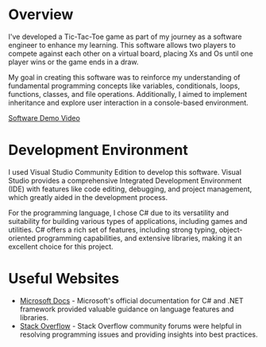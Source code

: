 # Overview

I've developed a Tic-Tac-Toe game as part of my journey as a software engineer to enhance my learning. This software allows two players to compete against each other on a virtual board, placing Xs and Os until one player wins or the game ends in a draw.

My goal in creating this software was to reinforce my understanding of fundamental programming concepts like variables, conditionals, loops, functions, classes, and file operations. Additionally, I aimed to implement inheritance and explore user interaction in a console-based environment.

[Software Demo Video](http://youtube.link.goes.here)

# Development Environment

I used Visual Studio Community Edition to develop this software. Visual Studio provides a comprehensive Integrated Development Environment (IDE) with features like code editing, debugging, and project management, which greatly aided in the development process.

For the programming language, I chose C# due to its versatility and suitability for building various types of applications, including games and utilities. C# offers a rich set of features, including strong typing, object-oriented programming capabilities, and extensive libraries, making it an excellent choice for this project.

# Useful Websites

- [Microsoft Docs](https://docs.microsoft.com/) - Microsoft's official documentation for C# and .NET framework provided valuable guidance on language features and libraries.
- [Stack Overflow](https://stackoverflow.com/) - Stack Overflow community forums were helpful in resolving programming issues and providing insights into best practices.
